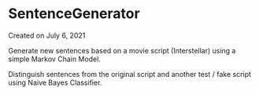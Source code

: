 # SentenceGenerator

Created on July 6, 2021

Generate new sentences based on a movie script (Interstellar) using a simple Markov Chain Model.

Distinguish sentences from the original script and another test / fake script using Naive Bayes Classifier.
